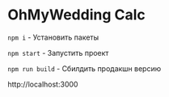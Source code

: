 # OhMyWedding Calc

`npm i` - Установить пакеты

`npm start` - Запустить проект

`npm run build` - Сбилдить продакшн версию


http://localhost:3000